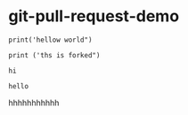 # git-pull-request-demo


```
print('hellow world")
````
```
print ('ths is forked")
```   
```
hi
```

```
hello
```
hhhhhhhhhhh
